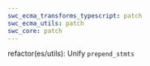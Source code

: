 ```yaml
---
swc_ecma_transforms_typescript: patch
swc_ecma_utils: patch
swc_core: patch
---
```


refactor(es/utils): Unify `prepend_stmts`
